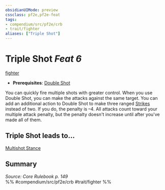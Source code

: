 ```yaml
---
obsidianUIMode: preview
cssclass: pf2e,pf2e-feat
tags:
- compendium/src/pf2e/crb
- trait/fighter
aliases: ["Triple Shot"]
---
```

# Triple Shot  *Feat 6*  
[fighter](Reference/Rules/Traits/fighter.md "Fighter Class Trait")  

- **Prerequisites**: [Double Shot](double-shot.md)

You can quickly fire multiple shots with greater control. When you use Double Shot, you can make the attacks against the same target. You can add an additional action to Double Shot to make three ranged [Strikes](strike.md) instead of two. If you do, the penalty is –4. All attacks count toward your multiple attack penalty, but the penalty doesn't increase until after you've made all of them.

## Triple Shot leads to...

[Multishot Stance](multishot-stance.md)

## Summary

*Source: Core Rulebook p. 149*  
%% #compendium/src/pf2e/crb #trait/fighter %%